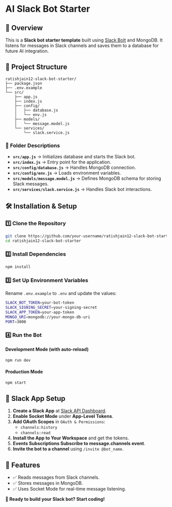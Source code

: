 # AI Slack Bot Starter

## 🚀 Overview

This is a **Slack bot starter template** built using [Slack Bolt](https://slack.dev/bolt-js/) and MongoDB. It listens for messages in Slack channels and saves them to a database for future AI integration.

## 📂 Project Structure

```
ratishjain12-slack-bot-starter/
├── package.json
├── .env.example
└── src/
    ├── app.js
    ├── index.js
    ├── config/
    │   ├── database.js
    │   └── env.js
    ├── models/
    │   └── message.model.js
    └── services/
        └── slack.service.js
```

### 📌 **Folder Descriptions**

- **`src/app.js`** → Initializes database and starts the Slack bot.
- **`src/index.js`** → Entry point for the application.
- **`src/config/database.js`** → Handles MongoDB connection.
- **`src/config/env.js`** → Loads environment variables.
- **`src/models/message.model.js`** → Defines MongoDB schema for storing Slack messages.
- **`src/services/slack.service.js`** → Handles Slack bot interactions.

## 🛠️ Installation & Setup

### 1️⃣ **Clone the Repository**

```sh
git clone https://github.com/your-username/ratishjain12-slack-bot-starter.git
cd ratishjain12-slack-bot-starter
```

### 2️⃣ **Install Dependencies**

```sh
npm install
```

### 3️⃣ **Set Up Environment Variables**

Rename `.env.example` to `.env` and update the values:

```sh
SLACK_BOT_TOKEN=your-bot-token
SLACK_SIGNING_SECRET=your-signing-secret
SLACK_APP_TOKEN=your-app-token
MONGO_URI=mongodb://your-mongo-db-uri
PORT=3000
```

### 4️⃣ **Run the Bot**

#### **Development Mode (with auto-reload)**

```sh
npm run dev
```

#### **Production Mode**

```sh
npm start
```

## 🔗 Slack App Setup

1. **Create a Slack App** at [Slack API Dashboard](https://api.slack.com/apps).
2. **Enable Socket Mode** under **App-Level Tokens**.
3. **Add OAuth Scopes** in `OAuth & Permissions`:
   - `channels:history`
   - `channels:read`
4. **Install the App to Your Workspace** and get the tokens.
5. **Events Subscriptions Subscribe to message.channels event**.
6. **Invite the bot to a channel** using `/invite @bot_name`.

## 📝 Features

- ✅ Reads messages from Slack channels.
- ✅ Stores messages in MongoDB.
- ✅ Uses Socket Mode for real-time message listening.


**🚀 Ready to build your Slack bot? Start coding!**
